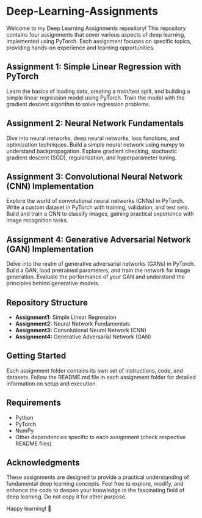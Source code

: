# Deep-Learning-Assignments
Welcome to my Deep Learning Assignments repository! This repository contains four assignments that cover various aspects of deep learning, implemented using PyTorch. Each assignment focuses on specific topics, providing hands-on experience and learning opportunities.

## Assignment 1: Simple Linear Regression with PyTorch

Learn the basics of loading data, creating a train/test split, and building a simple linear regression model using PyTorch. Train the model with the gradient descent algorithm to solve regression problems.

## Assignment 2: Neural Network Fundamentals

Dive into neural networks, deep neural networks, loss functions, and optimization techniques. Build a simple neural network using numpy to understand backpropagation. Explore gradient checking, stochastic gradient descent (SGD), regularization, and hyperparameter tuning.

## Assignment 3: Convolutional Neural Network (CNN) Implementation

Explore the world of convolutional neural networks (CNNs) in PyTorch. Write a custom dataset in PyTorch with training, validation, and test sets. Build and train a CNN to classify images, gaining practical experience with image recognition tasks.

## Assignment 4: Generative Adversarial Network (GAN) Implementation

Delve into the realm of generative adversarial networks (GANs) in PyTorch. Build a GAN, load pretrained parameters, and train the network for image generation. Evaluate the performance of your GAN and understand the principles behind generative models.

## Repository Structure

- **Assignment1:** Simple Linear Regression
- **Assignment2:** Neural Network Fundamentals
- **Assignment3:** Convolutional Neural Network (CNN)
- **Assignment4:** Generative Adversarial Network (GAN)

## Getting Started

Each assignment folder contains its own set of instructions, code, and datasets. Follow the README.md file in each assignment folder for detailed information on setup and execution.

## Requirements

- Python
- PyTorch
- NumPy
- Other dependencies specific to each assignment (check respective README files)

## Acknowledgments

These assignments are designed to provide a practical understanding of fundamental deep learning concepts. Feel free to explore, modify, and enhance the code to deepen your knowledge in the fascinating field of deep learning. Do not copy it for other purpose.

Happy learning! 🚀
